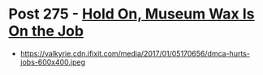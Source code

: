 # Post 275 - [Hold On, Museum Wax Is On the Job](https://www.ifixit.com/News/275/hold-on-museum-wax-is-on-the-job)

- https://valkyrie.cdn.ifixit.com/media/2017/01/05170656/dmca-hurts-jobs-600x400.jpeg
